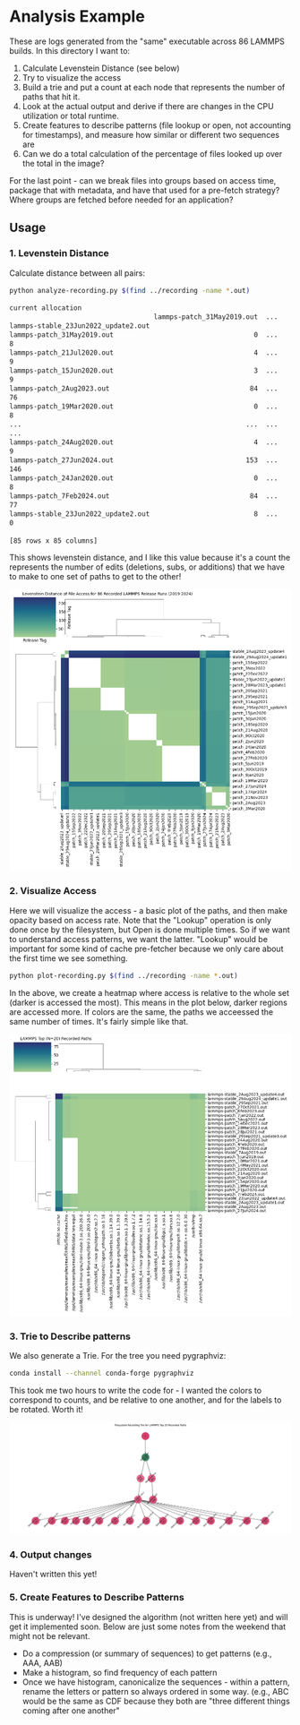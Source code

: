 # Analysis Example

These are logs generated from the "same" executable across 86 LAMMPS builds. In this directory I want to:

1. Calculate Levenstein Distance (see below)
2. Try to visualize the access
3. Build a trie and put a count at each node that represents the number of paths that hit it.
4. Look at the actual output and derive if there are changes in the CPU utilization or total runtime.
5. Create features to describe patterns (file lookup or open, not accounting for timestamps), and measure how similar or different two sequences are
6. Can we do a total calculation of the percentage of files looked up over the total in the image?

For the last point - can we break files into groups based on access time, package that with metadata, and have that used for a pre-fetch strategy? Where groups are fetched before needed for an application?

## Usage

### 1. Levenstein Distance

Calculate distance between all pairs:

```bash
python analyze-recording.py $(find ../recording -name *.out)
```
```console
current allocation
                                    lammps-patch_31May2019.out  ... lammps-stable_23Jun2022_update2.out
lammps-patch_31May2019.out                                   0  ...                                   8
lammps-patch_21Jul2020.out                                   4  ...                                   9
lammps-patch_15Jun2020.out                                   3  ...                                   9
lammps-patch_2Aug2023.out                                   84  ...                                  76
lammps-patch_19Mar2020.out                                   0  ...                                   8
...                                                        ...  ...                                 ...
lammps-patch_24Aug2020.out                                   4  ...                                   9
lammps-patch_27Jun2024.out                                 153  ...                                 146
lammps-patch_24Jan2020.out                                   0  ...                                   8
lammps-patch_7Feb2024.out                                   84  ...                                  77
lammps-stable_23Jun2022_update2.out                          8  ...                                   0

[85 rows x 85 columns]
```

This shows levenstein distance, and I like this value because it's a count the represents the number of edits (deletions, subs, or additions) that we have to make to one set of paths to get to the other!

![img/LAMMPS-levenstein-distance-matrix.png](img/LAMMPS-levenstein-distance-matrix.png)

### 2. Visualize Access

Here we will visualize the access - a basic plot of the paths, and then make opacity based on access rate.
Note that the "Lookup" operation is only done once by the filesystem, but Open is done multiple times. So if we want to understand access patterns, we want the latter.  "Lookup" would be important for some kind of cache pre-fetcher because we only care about the first time we see something.

```bash
python plot-recording.py $(find ../recording -name *.out)
```

In the above, we create a heatmap where access is relative to the whole set (darker is accessed the most).
This means in the plot below, darker regions are accessed more. If colors are the same, the paths we acceessed the same number of times. It's fairly simple like that.

![img/LAMMPS-top-20-recorded-paths.png](img/LAMMPS-top-20-recorded-paths.png )

### 3. Trie to Describe patterns

We also generate a Trie. For the tree you need pygraphviz:

```bash
conda install --channel conda-forge pygraphviz
```
This took me two hours to write the code for - I wanted the colors to correspond to counts, and be relative to one another, and for the labels to be rotated. Worth it!

![img/LAMMPS-top-20-recorded-paths-trie.png](img/LAMMPS-top-20-recorded-paths-trie.png )

### 4. Output changes

Haven't written this yet!

### 5. Create Features to Describe Patterns

This is underway! I've designed the algorithm (not written here yet) and will get it implemented soon.
Below are just some notes from the weekend that might not be relevant.

- Do a compression (or summary of sequences) to get patterns (e.g., AAA, AAB)
- Make a histogram, so find frequency of each pattern
- Once we have histogram, canonicalize the sequences - within a pattern, rename the letters or pattern so always ordered in some way. (e.g., ABC would be the same as CDF because they both are "three different things coming after one another"

